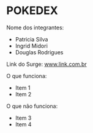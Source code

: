 # POKEDEX

Nome dos integrantes: 
- Patricia Silva
- Ingrid Midori
- Douglas Rodrigues

Link do Surge: www.link.com.br

O que funciona:
- Item 1
- Item 2

O que não funciona: 
- Item 3
- Item 4
